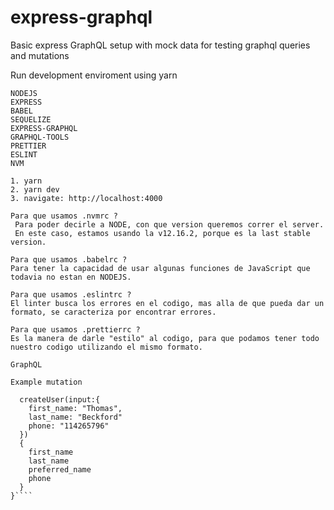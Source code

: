# express-graphql

Basic express GraphQL setup with mock data for testing graphql queries and mutations

Run development enviroment using yarn

```
NODEJS
EXPRESS
BABEL
SEQUELIZE
EXPRESS-GRAPHQL
GRAPHQL-TOOLS
PRETTIER
ESLINT
NVM
```

```
1. yarn
2. yarn dev
3. navigate: http://localhost:4000

```

```
Para que usamos .nvmrc ?
 Para poder decirle a NODE, con que version queremos correr el server.
 En este caso, estamos usando la v12.16.2, porque es la last stable version.

```

```
Para que usamos .babelrc ?
Para tener la capacidad de usar algunas funciones de JavaScript que todavia no estan en NODEJS.
```

```
Para que usamos .eslintrc ?
El linter busca los errores en el codigo, mas alla de que pueda dar un formato, se caracteriza por encontrar errores.

```

```
Para que usamos .prettierrc ?
Es la manera de darle "estilo" al codigo, para que podamos tener todo nuestro codigo utilizando el mismo formato.

```

```
GraphQL
```

`Example mutation`

`````mutation{
  createUser(input:{
    first_name: "Thomas",
    last_name: "Beckford"
    phone: "114265796"
  })
  {
    first_name
    last_name
    preferred_name
    phone
  }
}````
`````
